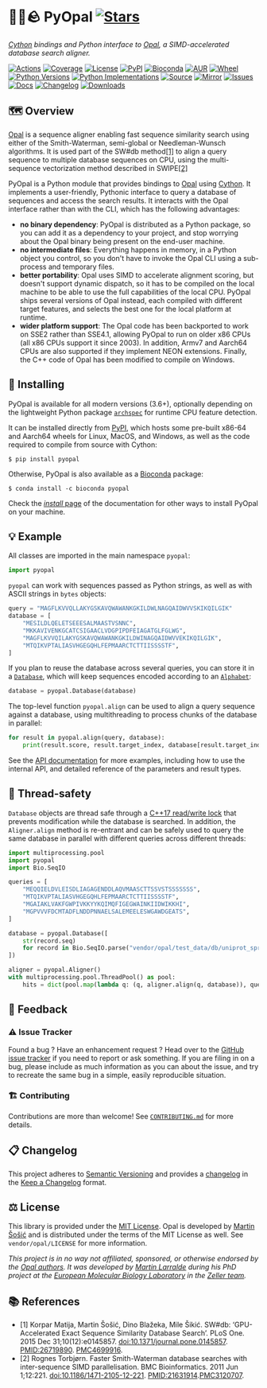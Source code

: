 # 🐍🌈🪨 PyOpal [![Stars](https://img.shields.io/github/stars/althonos/pyopal.svg?style=social&maxAge=3600&label=Star)](https://github.com/althonos/pyopal/stargazers)

*[Cython](https://cython.org/) bindings and Python interface to [Opal](https://github.com/Martinsos/opal), a SIMD-accelerated database search aligner.*

[![Actions](https://img.shields.io/github/actions/workflow/status/althonos/pyopal/test.yml?branch=main&logo=github&style=flat-square&maxAge=300)](https://github.com/althonos/pyopal/actions)
[![Coverage](https://img.shields.io/codecov/c/gh/althonos/pyopal?style=flat-square&maxAge=3600&logo=codecov)](https://codecov.io/gh/althonos/pyopal/)
[![License](https://img.shields.io/badge/license-MIT-blue.svg?style=flat-square&maxAge=2678400)](https://choosealicense.com/licenses/mit/)
[![PyPI](https://img.shields.io/pypi/v/pyopal.svg?style=flat-square&maxAge=3600&logo=PyPI)](https://pypi.org/project/pyopal)
[![Bioconda](https://img.shields.io/conda/vn/bioconda/pyopal?style=flat-square&maxAge=3600&logo=anaconda)](https://anaconda.org/bioconda/pyopal)
[![AUR](https://img.shields.io/aur/version/python-pyopal?logo=archlinux&style=flat-square&maxAge=3600)](https://aur.archlinux.org/packages/python-pyopal)
[![Wheel](https://img.shields.io/pypi/wheel/pyopal.svg?style=flat-square&maxAge=3600)](https://pypi.org/project/pyopal/#files)
[![Python Versions](https://img.shields.io/pypi/pyversions/pyopal.svg?style=flat-square&maxAge=600&logo=python)](https://pypi.org/project/pyopal/#files)
[![Python Implementations](https://img.shields.io/pypi/implementation/pyopal.svg?style=flat-square&maxAge=600&label=impl)](https://pypi.org/project/pyopal/#files)
[![Source](https://img.shields.io/badge/source-GitHub-303030.svg?maxAge=2678400&style=flat-square)](https://github.com/althonos/pyopal/)
[![Mirror](https://img.shields.io/badge/mirror-EMBL-009f4d?style=flat-square&maxAge=2678400)](https://git.embl.de/larralde/pyopal/)
[![Issues](https://img.shields.io/github/issues/althonos/pyopal.svg?style=flat-square&maxAge=600)](https://github.com/althonos/pyopal/issues)
[![Docs](https://img.shields.io/readthedocs/pyopal/latest?style=flat-square&maxAge=600)](https://pyopal.readthedocs.io)
[![Changelog](https://img.shields.io/badge/keep%20a-changelog-8A0707.svg?maxAge=2678400&style=flat-square)](https://github.com/althonos/pyopal/blob/main/CHANGELOG.md)
[![Downloads](https://img.shields.io/pypi/dm/pyopal?style=flat-square&color=303f9f&maxAge=86400&label=downloads)](https://pepy.tech/project/pyopal)


## 🗺️ Overview

[Opal](https://github.com/Martinsos/opal) is a sequence aligner enabling fast
sequence similarity search using either of the Smith-Waterman, semi-global or
Needleman-Wunsch algorithms. It is used part of the SW#db method[\[1\]](#ref1)
to align a query sequence to multiple database sequences on CPU, using 
the multi-sequence vectorization method described in SWIPE[\[2\]](#ref2)

PyOpal is a Python module that provides bindings to [Opal](https://github.com/Martinsos/opal)
using [Cython](https://cython.org/). It implements a user-friendly, Pythonic
interface to query a database of sequences and access the search results. It
interacts with the Opal interface rather than with the CLI, which has the
following advantages:

- **no binary dependency**: PyOpal is distributed as a Python package, so
  you can add it as a dependency to your project, and stop worrying about the
  Opal binary being present on the end-user machine.
- **no intermediate files**: Everything happens in memory, in a Python object
  you control, so you don't have to invoke the Opal CLI using a sub-process
  and temporary files.
- **better portability**: Opal uses SIMD to accelerate alignment scoring, but
  doesn't support dynamic dispatch, so it has to be compiled on the local
  machine to be able to use the full capabilities of the local CPU. PyOpal
  ships several versions of Opal instead, each compiled with different target
  features, and selects the best one for the local platform at runtime.
- **wider platform support**: The Opal code has been backported to work on SSE2
  rather than SSE4.1, allowing PyOpal to run on older x86 CPUs (all x86 CPUs
  support it since 2003). In addition, Armv7 and Aarch64 CPUs are also
  supported if they implement NEON extensions. Finally, the C++ code of Opal
  has been modified to compile on Windows.

## 🔧 Installing

PyOpal is available for all modern versions (3.6+), optionally depending on
the lightweight Python package [`archspec`](https://pypi.org/project/archspec)
for runtime CPU feature detection.

It can be installed directly from [PyPI](https://pypi.org/project/pyopal/),
which hosts some pre-built x86-64 and Aarch64 wheels for Linux, MacOS, and
Windows, as well as the code required to compile from source with Cython:
```console
$ pip install pyopal
```

Otherwise, PyOpal is also available as a [Bioconda](https://bioconda.github.io/)
package:
```console
$ conda install -c bioconda pyopal
```

Check the [*install* page](https://pyopal.readthedocs.io/en/stable/install.html)
of the documentation for other ways to install PyOpal on your machine.

## 💡 Example

All classes are imported in the main namespace `pyopal`:
```python
import pyopal
```

`pyopal` can work with sequences passed as Python strings, 
as well as with ASCII strings in `bytes` objects:
```python
query = "MAGFLKVVQLLAKYGSKAVQWAWANKGKILDWLNAGQAIDWVVSKIKQILGIK"
database = [
    "MESILDLQELETSEEESALMAASTVSNNC",
    "MKKAVIVENKGCATCSIGAACLVDGPIPDFEIAGATGLFGLWG",
    "MAGFLKVVQILAKYGSKAVQWAWANKGKILDWINAGQAIDWVVEKIKQILGIK",
    "MTQIKVPTALIASVHGEGQHLFEPMAARCTCTTIISSSSTF",
]
```

If you plan to reuse the database across several queries, you can store it in 
a [`Database`](https://pyopal.readthedocs.io/en/stable/api/database.html#pyopal.Database), 
which will keep sequences encoded according to 
an [`Alphabet`](https://pyopal.readthedocs.io/en/stable/api/alphabet.html#pyopal.Alphabet):

```python
database = pyopal.Database(database)
```

The top-level function `pyopal.align` can be used to align a query
sequence against a database, using multithreading to process chunks
of the database in parallel:
```python
for result in pyopal.align(query, database):
    print(result.score, result.target_index, database[result.target_index])
```

See the [API documentation](https://pyopal.readthedocs.io/en/stable/api/index.html) 
for more examples, including how to use the internal API, and detailed 
reference of the parameters and result types.

## 🧶 Thread-safety

`Database` objects are thread safe through a
[C++17 read/write lock](https://en.cppreference.com/w/cpp/thread/shared_mutex)
that prevents modification while the database is searched. In addition, the
`Aligner.align`  method is re-entrant and can be safely used to query the
same database in parallel with different queries across different threads:

```python
import multiprocessing.pool
import pyopal
import Bio.SeqIO

queries = [
    "MEQQIELDVLEISDLIAGAGENDDLAQVMAASCTTSSVSTSSSSSSS",
    "MTQIKVPTALIASVHGEGQHLFEPMAARCTCTTIISSSSTF",
    "MGAIAKLVAKFGWPIVKKYYKQIMQFIGEGWAINKIIDWIKKHI",
    "MGPVVVFDCMTADFLNDDPNNAELSALEMEELESWGAWDGEATS",
]

database = pyopal.Database([
    str(record.seq)
    for record in Bio.SeqIO.parse("vendor/opal/test_data/db/uniprot_sprot12071.fasta", "fasta")
])

aligner = pyopal.Aligner()
with multiprocessing.pool.ThreadPool() as pool:
    hits = dict(pool.map(lambda q: (q, aligner.align(q, database)), queries))
```

<!-- ## ⏱️ Benchmarks -->


## 💭 Feedback

### ⚠️ Issue Tracker

Found a bug ? Have an enhancement request ? Head over to the [GitHub issue tracker](https://github.com/althonos/pyopal/issues)
if you need to report or ask something. If you are filing in on a bug,
please include as much information as you can about the issue, and try to
recreate the same bug in a simple, easily reproducible situation.


### 🏗️ Contributing

Contributions are more than welcome! See
[`CONTRIBUTING.md`](https://github.com/althonos/pyopal/blob/main/CONTRIBUTING.md)
for more details.


## 📋 Changelog

This project adheres to [Semantic Versioning](http://semver.org/spec/v2.0.0.html)
and provides a [changelog](https://github.com/althonos/pyopal/blob/main/CHANGELOG.md)
in the [Keep a Changelog](http://keepachangelog.com/en/1.0.0/) format.


## ⚖️ License

This library is provided under the [MIT License](https://choosealicense.com/licenses/mit/).
Opal is developed by [Martin Šošić](https://github.com/Martinsos) and is distributed under the
terms of the MIT License as well. See `vendor/opal/LICENSE` for more information.

*This project is in no way not affiliated, sponsored, or otherwise endorsed
by the [Opal authors](https://github.com/Martinsos). It was developed
by [Martin Larralde](https://github.com/althonos/) during his PhD project
at the [European Molecular Biology Laboratory](https://www.embl.de/) in
the [Zeller team](https://github.com/zellerlab).*


## 📚 References

- <a id="ref1">\[1\]</a> Korpar Matija, Martin Šošić, Dino Blažeka, Mile Šikić. SW#db: ‘GPU-Accelerated Exact Sequence Similarity Database Search’. PLoS One. 2015 Dec 31;10(12):e0145857. [doi:10.1371/journal.pone.0145857](https://doi.org/10.1371/journal.pone.0145857). [PMID:26719890](https://pubmed.ncbi.nlm.nih.gov/26719890). [PMC4699916](https://www.ncbi.nlm.nih.gov/pmc/articles/PMC4699916/).
- <a id="ref2">\[2\]</a> Rognes Torbjørn. Faster Smith-Waterman database searches with inter-sequence SIMD parallelisation. BMC Bioinformatics. 2011 Jun 1;12:221. [doi:10.1186/1471-2105-12-221](https://doi.org/10.1186/1471-2105-12-221). [PMID:21631914](https://pubmed.ncbi.nlm.nih.gov/21631914/).[PMC3120707](http://www.ncbi.nlm.nih.gov/pmc/articles/pmc3120707/).
